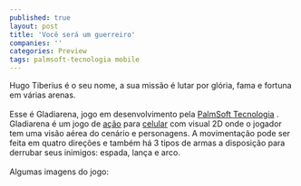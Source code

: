 ```yaml
---
published: true
layout: post
title: 'Você será um guerreiro'
companies: ''
categories: Preview
tags: palmsoft-tecnologia mobile
---
```

Hugo Tiberius &eacute; o seu nome, a sua miss&atilde;o &eacute; lutar por gl&oacute;ria, fama e fortuna em v&aacute;rias arenas.<br /><br />Esse &eacute; Gladiarena, jogo em desenvolvimento pela <a href="{{ site.baseurl }}/index.php?p=cl&amp;t=19&amp;idd=38">PalmSoft Tecnologia</a>
.  Gladiarena &eacute; um jogo de <a href="{{ site.baseurl }}/index.php?p=cl&amp;t=19&amp;idc=1">a&ccedil;&atilde;o</a>
 para <a href="{{ site.baseurl }}/index.php?p=cl&amp;t=19&amp;idp=2">celular</a>
 com visual  2D onde o jogador tem uma vis&atilde;o a&eacute;rea do cen&aacute;rio e personagens. A movimenta&ccedil;&atilde;o pode ser feita em quatro dire&ccedil;&otilde;es e tamb&eacute;m h&aacute; 3 tipos de armas a disposi&ccedil;&atilde;o para derrubar seus inimigos: espada, lan&ccedil;a e arco.<br /><br />Algumas imagens do jogo:<br /><br />